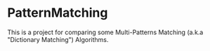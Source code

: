 PatternMatching
===============

This is a project for comparing some Multi-Patterns Matching (a.k.a "Dictionary Matching") Algorithms.
